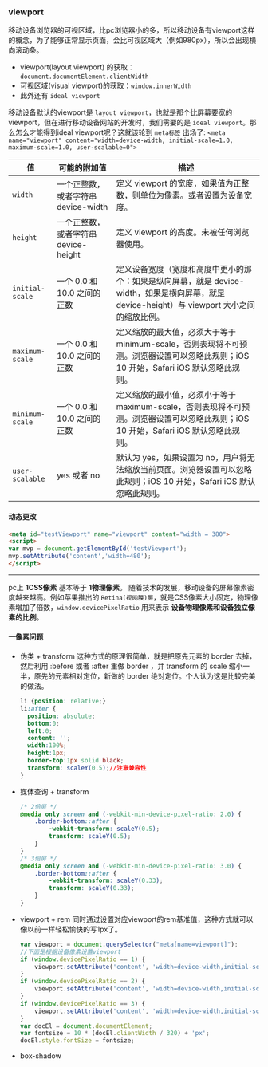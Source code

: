 ### viewport
移动设备浏览器的可视区域，比pc浏览器小的多，所以移动设备有viewport这样的概念，为了能够正常显示页面，会比可视区域大（例如980px），所以会出现横向滚动条。
* viewport(layout viewport) 的获取：`document.documentElement.clientWidth`
* 可视区域(visual viewport)的获取：`window.innerWidth`
* 此外还有 `ideal viewport`

移动设备默认的viewport是 `layout viewport`，也就是那个比屏幕要宽的viewport，但在进行移动设备网站的开发时，我们需要的是 `ideal viewport`。那么怎么才能得到ideal viewport呢？这就该轮到 `meta标签` 出场了:
`<meta name="viewport" content="width=device-width, initial-scale=1.0, maximum-scale=1.0, user-scalable=0">
`

| 值 | 可能的附加值 | 描述 |
| --- | --- | --- |
| `width` | 一个正整数，或者字符串 device-width	| 定义 viewport 的宽度，如果值为正整数，则单位为像素。或者设置为设备宽度。 |
| `height` | 一个正整数，或者字符串 device-height |	定义 viewport 的高度。未被任何浏览器使用。 |
| `initial-scale` |	一个 0.0 和 10.0 之间的正数 |	定义设备宽度（宽度和高度中更小的那个：如果是纵向屏幕，就是 device-width，如果是横向屏幕，就是 device-height）与 viewport 大小之间的缩放比例。 |
| `maximum-scale`	| 一个 0.0 和 10.0 之间的正数	| 定义缩放的最大值，必须大于等于 minimum-scale，否则表现将不可预测。浏览器设置可以忽略此规则；iOS 10 开始，Safari iOS 默认忽略此规则。 |
| `minimum-scale` | 一个 0.0 和 10.0 之间的正数 |	定义缩放的最小值，必须小于等于 maximum-scale，否则表现将不可预测。浏览器设置可以忽略此规则；iOS 10 开始，Safari iOS 默认忽略此规则。 |
| `user-scalable`	| yes 或者 no	| 默认为 yes，如果设置为 no，用户将无法缩放当前页面。浏览器设置可以忽略此规则；iOS 10 开始，Safari iOS 默认忽略此规则。 |

#### 动态更改
``` html
<meta id="testViewport" name="viewport" content="width = 380">
<script>
var mvp = document.getElementById('testViewport');
mvp.setAttribute('content','width=480');
</script>
```


---

pc上 **1CSS像素** 基本等于 **1物理像素**。
随着技术的发展，移动设备的屏幕像素密度越来越高。例如苹果推出的 `Retina(视网膜)屏`，就是CSS像素大小固定，物理像素增加了倍数，`window.devicePixelRatio` 用来表示 **设备物理像素和设备独立像素的比例**。

#### 一像素问题
* 伪类 + transform
  这种方式的原理很简单，就是把原先元素的 border 去掉，然后利用 :before 或者 :after 重做 border ，并 transform 的 scale 缩小一半，原先的元素相对定位，新做的 border 绝对定位。个人认为这是比较完美的做法。
  ``` css
  li {position: relative;}
  li:after {
    position: absolute;
    bottom:0;
    left:0;
    content: '';
    width:100%;
    height:1px;
    border-top:1px solid black;
    transform: scaleY(0.5);//注意兼容性
  }
  ```

* 媒体查询 + transform
  ``` css
  /* 2倍屏 */
  @media only screen and (-webkit-min-device-pixel-ratio: 2.0) {
      .border-bottom::after {
          -webkit-transform: scaleY(0.5);
          transform: scaleY(0.5);
      }
  }
  /* 3倍屏 */
  @media only screen and (-webkit-min-device-pixel-ratio: 3.0) {
      .border-bottom::after {
          -webkit-transform: scaleY(0.33);
          transform: scaleY(0.33);
      }
  }
  ```

* viewport + rem
  同时通过设置对应viewport的rem基准值，这种方式就可以像以前一样轻松愉快的写1px了。
  ``` js
  var viewport = document.querySelector("meta[name=viewport]");  
  //下面是根据设备像素设置viewport  
  if (window.devicePixelRatio == 1) {  
      viewport.setAttribute('content', 'width=device-width,initial-scale=1, maximum-scale=1, minimum-scale=1, user-scalable=no');  
  }  
  if (window.devicePixelRatio == 2) {  
      viewport.setAttribute('content', 'width=device-width,initial-scale=0.5, maximum-scale=0.5, minimum-scale=0.5, user-scalable=no');  
  }  
  if (window.devicePixelRatio == 3) {  
      viewport.setAttribute('content', 'width=device-width,initial-scale=0.3333333333333333, maximum-scale=0.3333333333333333, minimum-scale=0.3333333333333333, user-scalable=no');  
  }  
  var docEl = document.documentElement;  
  var fontsize = 10 * (docEl.clientWidth / 320) + 'px';  
  docEl.style.fontSize = fontsize;  
  ```

* box-shadow 